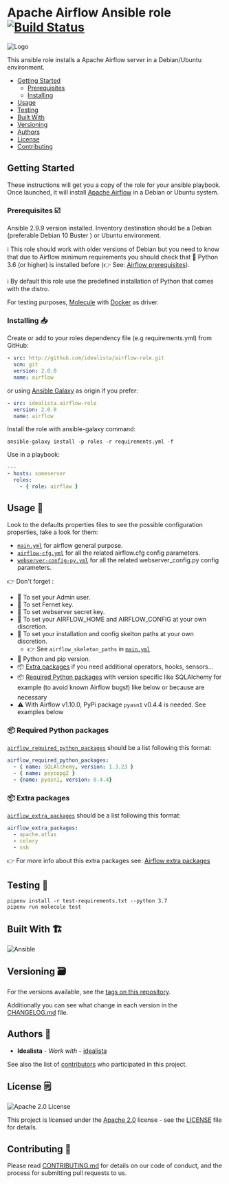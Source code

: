 # Apache Airflow Ansible role [![Build Status](https://travis-ci.org/idealista/airflow-role.png)](https://travis-ci.org/idealista/airflow-role)

![Logo](https://raw.githubusercontent.com/idealista/airflow-role/master/logo.gif)

This ansible role installs a Apache Airflow server in a Debian/Ubuntu environment.

- [Getting Started](#getting-started)
  - [Prerequisites](#prerequisites-ballot_box_with_check)
  - [Installing](#Installing-inbox_tray )
- [Usage](#usage-runner)
- [Testing](#testing-test_tube)
- [Built With](#built-with-building_construction)
- [Versioning](#versioning-card_file_box)
- [Authors](#authors-superhero)
- [License](#license-spiral_notepad)
- [Contributing](#contributing-construction_worker)

## Getting Started

These instructions will get you a copy of the role for your ansible playbook. Once launched, it will install [Apache Airflow](https://airflow.apache.org/) in a Debian or Ubuntu system.

### Prerequisites :ballot_box_with_check:

Ansible 2.9.9 version installed.
Inventory destination should be a Debian (preferable Debian 10 Buster ) or Ubuntu environment.

ℹ️ This role should work with older versions of Debian but you need to know that due to Airflow minimum requirements you should check that 🐍 Python 3.6 (or higher) is installed before (👉 See: [Airflow prerequisites](https://airflow.apache.org/docs/apache-airflow/stable/installation.html#prerequisites)).

ℹ️ By default this role use the predefined installation of Python that comes with the distro.

For testing purposes, [Molecule](https://molecule.readthedocs.io/) with [Docker](https://www.docker.com/) as driver.

### Installing :inbox_tray:

Create or add to your roles dependency file (e.g requirements.yml) from GitHub:

```yml
- src: http://github.com/idealista/airflow-role.git
  scm: git
  version: 2.0.0
  name: airflow
```

or using [Ansible Galaxy](https://galaxy.ansible.com/idealista/airflow-role/) as origin if you prefer:

```yml
- src: idealista.airflow-role
  version: 2.0.0
  name: airflow
```

Install the role with ansible-galaxy command:

```shell
ansible-galaxy install -p roles -r requirements.yml -f
```

Use in a playbook:

```yml
---
- hosts: someserver
  roles:
    - { role: airflow }
```

## Usage :runner:

Look to the defaults properties files to see the possible configuration properties, take a look for them:

- [`main.yml`](./defaults/main/main.yml) for airflow general purpose.
- [`airflow-cfg.yml`](./defaults/main/airflow-cfg.yml) for all the related airflow.cfg config parameters.
- [`webserver-config-py.yml`](./defaults/main/webserver-config-py.yml) for all the related webserver_config.py config parameters.

👉 Don't forget :

- 🦸 To set your Admin user.
- 🔑 To set Fernet key.
- 🔑 To set webserver secret key.
- 📝 To set your AIRFLOW_HOME and AIRFLOW_CONFIG at your own discretion.
- 📝 To set your installation and config skelton paths at your own discretion.
  - 👉 See `airflow_skeleton_paths` in [`main.yml`](./defaults/main/main.yml)
- 🐍 Python and pip version.
- 📦 [Extra packages](#package-Extra-packages) if you need additional operators, hooks, sensors...
- 📦 [Required Python packages](#package-Required-Python-packages) with version specific like SQLAlchemy for example (to avoid known Airflow bugs❗️) like below or because are necessary
- ⚠️ With Airflow v1.10.0, PyPi package `pyasn1` v0.4.4 is needed. See examples below

### :package: Required Python packages

[`airflow_required_python_packages`](./defaults/main/main.yml) should be a list following this format:

```yml
airflow_required_python_packages:
  - { name: SQLAlchemy, version: 1.3.23 }
  - { name: psycopg2 }
  - {name: pyasn1, version: 0.4.4}
```

### :package: Extra packages

[`airflow_extra_packages`](./defaults/main/main.yml) should be a list following this format:

```yml
airflow_extra_packages:
  - apache.atlas
  - celery
  - ssh
```

👉 For more info about this extra packages see: [Airflow extra packages](https://airflow.apache.org/docs/apache-airflow/stable/extra-packages-ref.html)

## Testing :test_tube:

```shell
pipenv install -r test-requirements.txt --python 3.7
pipenv run molecule test
```

## Built With :building_construction:

![Ansible](https://img.shields.io/badge/ansible-2.9.9-green.svg)

## Versioning :card_file_box:

For the versions available, see the [tags on this repository](https://github.com/idealista/airflow-role/tags).

Additionally you can see what change in each version in the [CHANGELOG.md](CHANGELOG.md) file.

## Authors :superhero:

- **Idealista** - *Work with* - [idealista](https://github.com/idealista)

See also the list of [contributors](https://github.com/idealista/airflow-role/contributors) who participated in this project.

## License :spiral_notepad:

![Apache 2.0 License](https://img.shields.io/hexpm/l/plug.svg)

This project is licensed under the [Apache 2.0](https://www.apache.org/licenses/LICENSE-2.0) license - see the [LICENSE](LICENSE) file for details.

## Contributing :construction_worker:

Please read [CONTRIBUTING.md](CONTRIBUTING.md) for details on our code of conduct, and the process for submitting pull requests to us.
